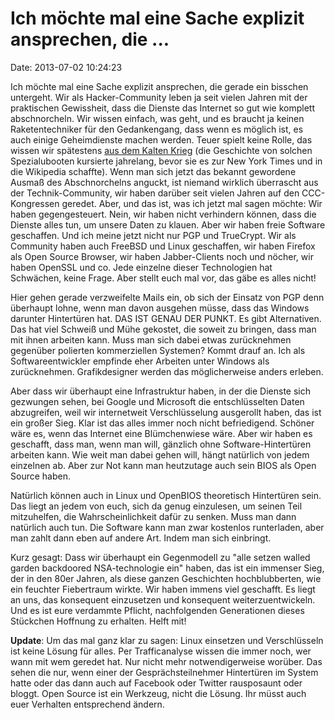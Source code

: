 Ich möchte mal eine Sache explizit ansprechen, die \...
=======================================================

Date: 2013-07-02 10:24:23

Ich möchte mal eine Sache explizit ansprechen, die gerade ein bisschen
untergeht. Wir als Hacker-Community leben ja seit vielen Jahren mit der
praktischen Gewissheit, dass die Dienste das Internet so gut wie
komplett abschnorcheln. Wir wissen einfach, was geht, und es braucht ja
keinen Raketentechniker für den Gedankengang, dass wenn es möglich ist,
es auch einige Geheimdienste machen werden. Teuer spielt keine Rolle,
das wissen wir spätestens [aus dem Kalten
Krieg](http://en.wikipedia.org/wiki/USS_Jimmy_Carter_(SSN-23)) (die
Geschichte von solchen Spezialubooten kursierte jahrelang, bevor sie es
zur New York Times und in die Wikipedia schaffte). Wenn man sich jetzt
das bekannt gewordene Ausmaß des Abschnorchelns anguckt, ist niemand
wirklich überrascht aus der Technik-Community, wir haben darüber seit
vielen Jahren auf den CCC-Kongressen geredet. Aber, und das ist, was ich
jetzt mal sagen möchte: Wir haben gegengesteuert. Nein, wir haben nicht
verhindern können, dass die Dienste alles tun, um unsere Daten zu
klauen. Aber wir haben freie Software geschaffen. Und ich meine jetzt
nicht nur PGP und TrueCrypt. Wir als Community haben auch FreeBSD und
Linux geschaffen, wir haben Firefox als Open Source Browser, wir haben
Jabber-Clients noch und nöcher, wir haben OpenSSL und co. Jede einzelne
dieser Technologien hat Schwächen, keine Frage. Aber stellt euch mal
vor, das gäbe es alles nicht!

Hier gehen gerade verzweifelte Mails ein, ob sich der Einsatz von PGP
denn überhaupt lohne, wenn man davon ausgehen müsse, dass das Windows
darunter Hintertüren hat. DAS IST GENAU DER PUNKT. Es gibt Alternativen.
Das hat viel Schweiß und Mühe gekostet, die soweit zu bringen, dass man
mit ihnen arbeiten kann. Muss man sich dabei etwas zurücknehmen
gegenüber polierten kommerziellen Systemen? Kommt drauf an. Ich als
Softwareentwickler empfinde eher Arbeiten unter Windows als
zurücknehmen. Grafikdesigner werden das möglicherweise anders erleben.

Aber dass wir überhaupt eine Infrastruktur haben, in der die Dienste
sich gezwungen sehen, bei Google und Microsoft die entschlüsselten Daten
abzugreifen, weil wir internetweit Verschlüsselung ausgerollt haben, das
ist ein großer Sieg. Klar ist das alles immer noch nicht befriedigend.
Schöner wäre es, wenn das Internet eine Blümchenwiese wäre. Aber wir
haben es geschafft, dass man, wenn man will, gänzlich ohne
Software-Hintertüren arbeiten kann. Wie weit man dabei gehen will, hängt
natürlich von jedem einzelnen ab. Aber zur Not kann man heutzutage auch
sein BIOS als Open Source haben.

Natürlich können auch in Linux und OpenBIOS theoretisch Hintertüren
sein. Das liegt an jedem von euch, sich da genug einzulesen, um seinen
Teil mitzuhelfen, die Wahrscheinlichkeit dafür zu senken. Muss man dann
natürlich auch tun. Die Software kann man zwar kostenlos runterladen,
aber man zahlt dann eben auf andere Art. Indem man sich einbringt.

Kurz gesagt: Dass wir überhaupt ein Gegenmodell zu \"alle setzen walled
garden backdoored NSA-technologie ein\" haben, das ist ein immenser
Sieg, der in den 80er Jahren, als diese ganzen Geschichten
hochblubberten, wie ein feuchter Fiebertraum wirkte. Wir haben immens
viel geschafft. Es liegt an uns, das konsequent einzusetzen und
konsequent weiterzuentwickeln. Und es ist eure verdammte Pflicht,
nachfolgenden Generationen dieses Stückchen Hoffnung zu erhalten. Helft
mit!

**Update**: Um das mal ganz klar zu sagen: Linux einsetzen und
Verschlüsseln ist keine Lösung für alles. Per Trafficanalyse wissen die
immer noch, wer wann mit wem geredet hat. Nur nicht mehr
notwendigerweise worüber. Das sehen die nur, wenn einer der
Gesprächsteilnehmer Hintertüren im System hatte oder das dann auch auf
Facebook oder Twitter rausposaunt oder bloggt. Open Source ist ein
Werkzeug, nicht die Lösung. Ihr müsst auch euer Verhalten entsprechend
ändern.
